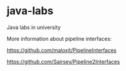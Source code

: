 # java-labs
Java labs in university

More information about pipeline interfaces:

https://github.com/maloxit/PipelineInterfaces

https://github.com/Sairsey/Pipeline2Interfaces
